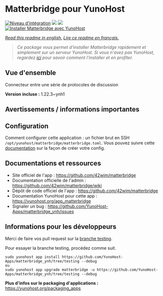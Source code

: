 # Matterbridge pour YunoHost

[![Niveau d'intégration](https://dash.yunohost.org/integration/matterbridge.svg)](https://dash.yunohost.org/appci/app/matterbridge) ![](https://ci-apps.yunohost.org/ci/badges/matterbridge.status.svg) ![](https://ci-apps.yunohost.org/ci/badges/matterbridge.maintain.svg)  
[![Installer Matterbridge avec YunoHost](https://install-app.yunohost.org/install-with-yunohost.svg)](https://install-app.yunohost.org/?app=matterbridge)

*[Read this readme in english.](./README.md)*
*[Lire ce readme en français.](./README_fr.md)*

> *Ce package vous permet d'installer Matterbridge rapidement et simplement sur un serveur YunoHost.
Si vous n'avez pas YunoHost, regardez [ici](https://yunohost.org/#/install) pour savoir comment l'installer et en profiter.*

## Vue d'ensemble

Connecteur entre une série de protocoles de discussion

**Version incluse :** 1.22.3~ynh1



## Avertissements / informations importantes

## Configuration

Comment configurer cette application : un fichier brut en SSH `/opt/yunohost/matterbridge/matterbridge.toml`. Vous pouvez suivre cette [documentation](https://github.com/42wim/matterbridge/wiki/How-to-create-your-config) sur la façon de créer votre config. 

## Documentations et ressources

* Site officiel de l'app : https://github.com/42wim/matterbridge
* Documentation officielle de l'admin : https://github.com/42wim/matterbridge/wiki
* Dépôt de code officiel de l'app : https://github.com/42wim/matterbridge
* Documentation YunoHost pour cette app : https://yunohost.org/app_matterbridge
* Signaler un bug : https://github.com/YunoHost-Apps/matterbridge_ynh/issues

## Informations pour les développeurs

Merci de faire vos pull request sur la [branche testing](https://github.com/YunoHost-Apps/matterbridge_ynh/tree/testing).

Pour essayer la branche testing, procédez comme suit.
```
sudo yunohost app install https://github.com/YunoHost-Apps/matterbridge_ynh/tree/testing --debug
ou
sudo yunohost app upgrade matterbridge -u https://github.com/YunoHost-Apps/matterbridge_ynh/tree/testing --debug
```

**Plus d'infos sur le packaging d'applications :** https://yunohost.org/packaging_apps